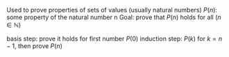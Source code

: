 Used to prove properties of sets of values (usually natural numbers)
$P(n)$: some property of the natural number n
Goal: prove that $P(n)$ holds for all $(n\in \mathbb{N})$

basis step: prove it holds for first number $P(0)$
induction step: $P(k)$ for $k=n-1$, then prove $P(n)$
